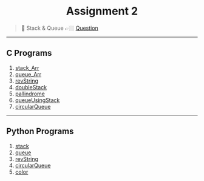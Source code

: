 <h1 align="center"> Assignment 2 </h1>

>💠 Stack & Queue 👉🏼 [Question](https://github.com/saha-indranil/DSA01/blob/main/Questions/Assignment-2%40DSALAB.txt)

---

## C Programs

1. [stack_Arr](https://github.com/saha-indranil/DSA01/blob/main/Stack/C%20programs/stack_Arr.c)
1. [queue_Arr](https://github.com/saha-indranil/DSA01/blob/main/Queue/C%20Programs/queue_Arr.c)
1. [revString](https://github.com/saha-indranil/DSA01/blob/main/Stack/C%20programs/revString.c)
1. [doubleStack](https://github.com/saha-indranil/DSA01/blob/main/Stack/C%20programs/doubleStack.c)
1. [pallindrome](https://github.com/saha-indranil/DSA01/blob/main/Stack/C%20programs/pallindrome.c)
1. [queueUsingStack](https://github.com/saha-indranil/DSA01/blob/main/Queue/C%20Programs/queueUsingStack.c)
1. [circularQueue](https://github.com/saha-indranil/DSA01/blob/main/Queue/C%20Programs/circularQueue.c)

---

## Python Programs
1. [stack](https://github.com/saha-indranil/DSA01/blob/main/Stack/Python%20Programs/stack.py)
1. [queue](https://github.com/saha-indranil/DSA01/blob/main/Queue/Python%20Programs/queue.py)
1. [revString](https://github.com/saha-indranil/DSA01/blob/main/Stack/Python%20Programs/revString.py)
1. [circularQueue](https://github.com/saha-indranil/DSA01/blob/main/Queue/Python%20Programs/circularQueue.py)
1. [color](https://github.com/saha-indranil/DSA01/blob/main/Stack/Python%20Programs/color.py)